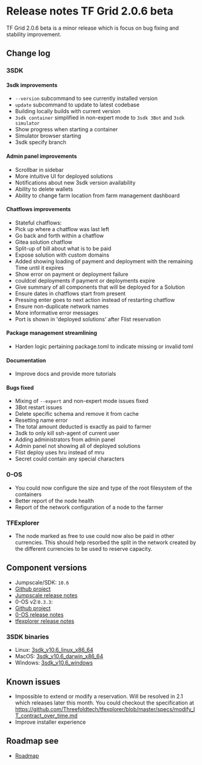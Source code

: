 # Release notes TF Grid 2.0.6 beta

TF Grid 2.0.6 beta is a minor release which is focus on bug fixing and stability improvement.

## Change log

### 3SDK

#### 3sdk improvements

- `--version` subcommand to see currently installed version
- `update` subcommand to update to latest codebase
- Building locally builds with current version
- `3sdk container` simplified in non-expert mode to `3sdk 3Bot` and `3sdk simulator`
- Show progress when starting a container
- Simulator browser starting
- 3sdk specify branch

#### Admin panel improvements

- Scrollbar in sidebar
- More intuitive UI for deployed solutions
- Notifications about new 3sdk version availability
- Ability to delete wallets
- Ability to change farm location from farm management dashboard

#### Chatflows improvements

- Stateful chatflows:
 - Pick up where a chatflow was last left
 - Go back and forth within a chatflow
- Gitea solution chatflow
- Split-up of bill about what is to be paid
- Expose solution with custom domains
- Added showing loading of payment and deployment with the remaining Time until it expires
- Show error on payment or deployment failure
- couldcel deployments if payment or deployments expire
- Give summary of all components that will be deployed for a Solution
- Ensure dates in chatflows start from present
- Pressing enter goes to next action instead of restarting chatflow
- Ensure non-duplicate network names
- More informative error messages
- Port is shown in 'deployed solutions' after Flist reservation

#### Package management streamlining

- Harden logic pertaining package.toml to indicate missing or invalid toml

#### Documentation

- Improve docs and provide more tutorials

#### Bugs fixed

- Mixing of `--expert` and non-expert mode issues fixed
- 3Bot restart issues
- Delete specific schema and remove it from cache
- Resetting name error
- The total amount deducted is exactly as paid to farmer
- 3sdk to only kill ssh-agent of current user
- Adding administrators from admin panel
- Admin panel not showing all of deployed solutions
- Flist deploy uses hru instead of mru
- Secret could contain any special characters

### 0-OS

- You could now configure the size and type of the root filesystem of the containers
- Better report of the node health
- Report of the network configuration of a node to the farmer

### TFExplorer

- The node marked as free to use could now also be paid in other currencies. This should help resorbed the split in the network created by the different currencies to be used to reserve capacity.

## Component versions

- Jumpscale/SDK: `10.6`
 - [Github project](https://github.com/orgs/Threefoldtech/projects/88)
 - [Jumpscale release notes](https://github.com/Threefoldtech/jumpscaleX_core/releases/tag/v10.6)
- 0-OS v2:`0.3.3`:
 - [Github project](https://github.com/orgs/Threefoldtech/projects/89)
 - [0-OS release notes](https://github.com/Threefoldtech/zos/releases/tag/v0.3.3)
 - [tfexplorer release notes](https://github.com/Threefoldtech/tfexplorer/releases/tag/v0.3.1)

### 3SDK binaries

- Linux: [3sdk_v10.6_linux_x86_64](https://github.com/Threefoldtech/jumpscaleX_core/releases/download/v10.6/3sdk_v10.6_linux_x86_64)
- MacOS: [3sdk_v10.6_darwin_x86_64](https://github.com/Threefoldtech/jumpscaleX_core/releases/download/v10.6/3sdk_v10.6_darwin_x86_64)
- Windows: [3sdk_v10.6_windows](https://github.com/Threefoldtech/jumpscaleX_core/releases/download/v10.6/3sdk_v10.6_windows.exe)

## Known issues

- Impossible to extend or modify a reservation. Will be resolved in 2.1 which releases later this month. You could checkout the specification at https://github.com/Threefoldtech/tfexplorer/blob/master/specs/modify_IT_contract_over_time.md
- Improve installer experience

## Roadmap see

- [Roadmap](wiki:roadmap.md)
